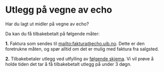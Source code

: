 # Utlegg på vegne av echo

Har du lagt ut midler på vegne av echo?

Da kan du få tilbakebetalt på følgende måter:

**1.** Faktura som sendes til [mailto:faktura@echo.uib.no](faktura@echo.uib.no). Dette er den foretrukne måten, og spør alltid om det er mulig med faktura fra salgsted.

**2.** Tilbakebetaler utlegg ved utfylling av [følgende skjema](https://forms.gle/EiuV44M6hZ1tuzG59). Vi vil prøve å holde tiden det tar å få tilbakebetalt utlegg på under 3 døgn.

